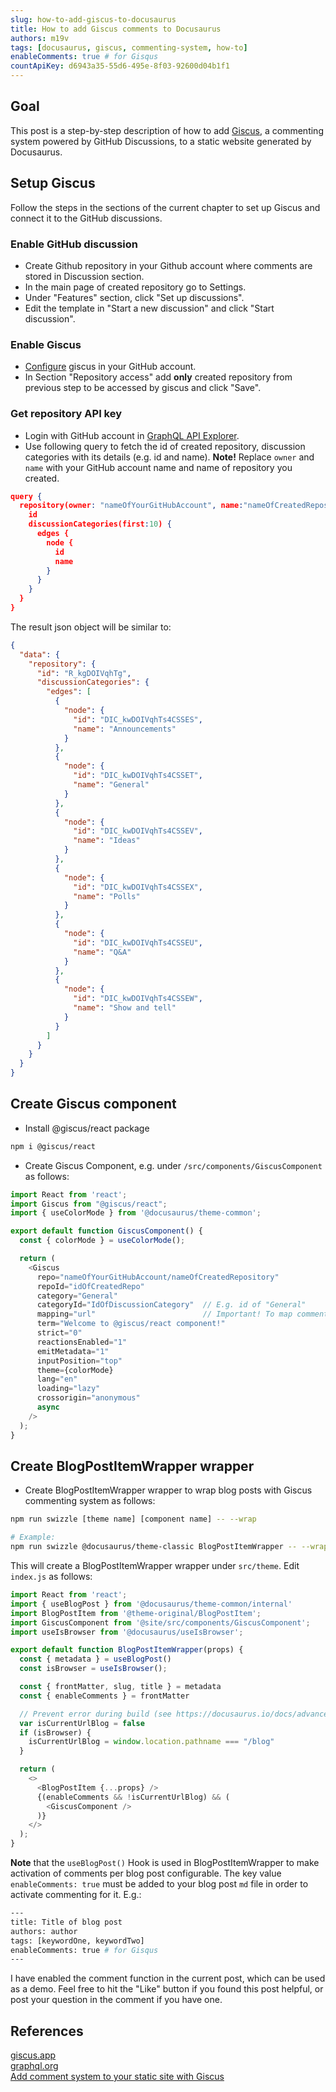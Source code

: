 ```yaml
---
slug: how-to-add-giscus-to-docusaurus
title: How to add Giscus comments to Docusaurus
authors: m19v
tags: [docusaurus, giscus, commenting-system, how-to]
enableComments: true # for Gisqus
countApiKey: d6943a35-55d6-495e-8f03-92600d04b1f1
---
```


## Goal

This post is a step-by-step description of how to add [Giscus](https://giscus.app/), a commenting system powered by GitHub Discussions, to a static website generated by Docusaurus.

## Setup Giscus

Follow the steps in the sections of the current chapter to set up Giscus and connect it to the GitHub discussions.

### Enable GitHub discussion

- Create Github repository in your Github account where comments are stored in Discussion section.
- In the main page of created repository go to Settings. 
- Under "Features" section, click "Set up discussions".
- Edit the template in "Start a new discussion" and click "Start discussion".

### Enable Giscus

- [Configure](https://github.com/apps/giscus) giscus in your GitHub account.
- In Section "Repository access" add **only** created repository from previous step to be accessed by giscus and click "Save".

### Get repository API key

- Login with GitHub account in [GraphQL API Explorer](https://docs.github.com/en/graphql/overview/explorer).
- Use following query to fetch the id of created repository, discussion categories with its details (e.g. id and name). **Note!** Replace ```owner``` and ```name``` with your GitHub account name and name of repository you created. 
```json
query { 
  repository(owner: "nameOfYourGitHubAccount", name:"nameOfCreatedRepository"){
    id
    discussionCategories(first:10) {
      edges {
        node {
          id
          name
        }
      }
    }
  }
}
```
The result json object will be similar to:
```json
{
  "data": {
    "repository": {
      "id": "R_kgDOIVqhTg",
      "discussionCategories": {
        "edges": [
          {
            "node": {
              "id": "DIC_kwDOIVqhTs4CSSES",
              "name": "Announcements"
            }
          },
          {
            "node": {
              "id": "DIC_kwDOIVqhTs4CSSET",
              "name": "General"
            }
          },
          {
            "node": {
              "id": "DIC_kwDOIVqhTs4CSSEV",
              "name": "Ideas"
            }
          },
          {
            "node": {
              "id": "DIC_kwDOIVqhTs4CSSEX",
              "name": "Polls"
            }
          },
          {
            "node": {
              "id": "DIC_kwDOIVqhTs4CSSEU",
              "name": "Q&A"
            }
          },
          {
            "node": {
              "id": "DIC_kwDOIVqhTs4CSSEW",
              "name": "Show and tell"
            }
          }
        ]
      }
    }
  }
}
```

## Create Giscus component
- Install @giscus/react package
```bash
npm i @giscus/react
```
- Create Giscus Component, e.g. under ```/src/components/GiscusComponent``` as follows:
```js
import React from 'react';
import Giscus from "@giscus/react";
import { useColorMode } from '@docusaurus/theme-common';

export default function GiscusComponent() {
  const { colorMode } = useColorMode();

  return (
    <Giscus    
      repo="nameOfYourGitHubAccount/nameOfCreatedRepository"
      repoId="idOfCreatedRepo"
      category="General"
      categoryId="IdOfDiscussionCategory"  // E.g. id of "General"
      mapping="url"                        // Important! To map comments to URL
      term="Welcome to @giscus/react component!"
      strict="0"
      reactionsEnabled="1"
      emitMetadata="1"
      inputPosition="top"
      theme={colorMode}
      lang="en"
      loading="lazy"
      crossorigin="anonymous"
      async
    />
  );
}
```

## Create BlogPostItemWrapper wrapper

- Create BlogPostItemWrapper wrapper to wrap blog posts with Giscus commenting system as follows: 
```bash
npm run swizzle [theme name] [component name] -- --wrap

# Example:
npm run swizzle @docusaurus/theme-classic BlogPostItemWrapper -- --wrap
```
This will create a BlogPostItemWrapper wrapper under ```src/theme```. Edit ```index.js``` as follows: 
```js
import React from 'react';
import { useBlogPost } from '@docusaurus/theme-common/internal'
import BlogPostItem from '@theme-original/BlogPostItem';
import GiscusComponent from '@site/src/components/GiscusComponent';
import useIsBrowser from '@docusaurus/useIsBrowser';

export default function BlogPostItemWrapper(props) {
  const { metadata } = useBlogPost()
  const isBrowser = useIsBrowser();

  const { frontMatter, slug, title } = metadata
  const { enableComments } = frontMatter

  // Prevent error during build (see https://docusaurus.io/docs/advanced/ssg for the Error 'ReferenceError: window is not defined')
  var isCurrentUrlBlog = false
  if (isBrowser) {
    isCurrentUrlBlog = window.location.pathname === "/blog"
  }

  return (
    <>
      <BlogPostItem {...props} />
      {(enableComments && !isCurrentUrlBlog) && (
        <GiscusComponent />
      )}
    </>
  );
}
```

**Note** that the ```useBlogPost()``` Hook is used in BlogPostItemWrapper to make activation of comments per blog post configurable. The key value ```enableComments: true```  must be added to your blog post ```md``` file in order to activate commenting for it. E.g.:

```bash
---
title: Title of blog post
authors: author
tags: [keywordOne, keywordTwo]
enableComments: true # for Gisqus
---
```

I have enabled the comment function in the current post, which can be used as a demo. Feel free to hit the "Like" button if you found this post helpful, or post your question in the comment if you have one. 

## References

[giscus.app](https://giscus.app/)  
[graphql.org](https://graphql.org/)  
[Add comment system to your static site with Giscus](https://dev.to/melvnl/add-comment-system-to-your-static-site-with-giscus-482o)

